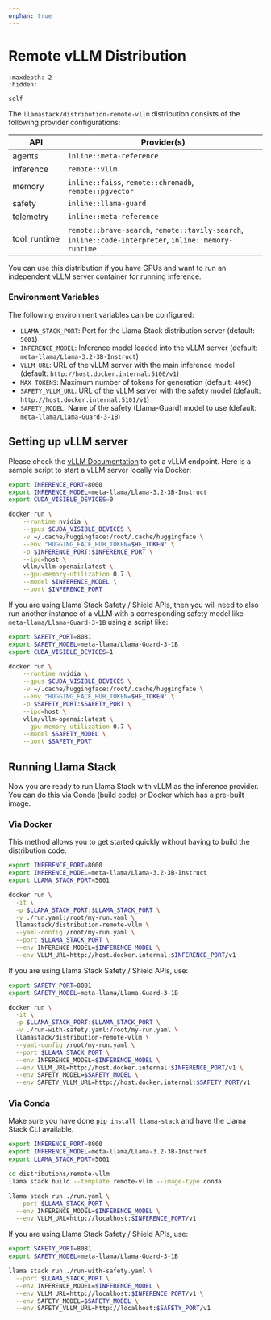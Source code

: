 ```yaml
---
orphan: true
---
```

# Remote vLLM Distribution
```{toctree}
:maxdepth: 2
:hidden:

self
```

The `llamastack/distribution-remote-vllm` distribution consists of the following provider configurations:

| API | Provider(s) |
|-----|-------------|
| agents | `inline::meta-reference` |
| inference | `remote::vllm` |
| memory | `inline::faiss`, `remote::chromadb`, `remote::pgvector` |
| safety | `inline::llama-guard` |
| telemetry | `inline::meta-reference` |
| tool_runtime | `remote::brave-search`, `remote::tavily-search`, `inline::code-interpreter`, `inline::memory-runtime` |


You can use this distribution if you have GPUs and want to run an independent vLLM server container for running inference.

### Environment Variables

The following environment variables can be configured:

- `LLAMA_STACK_PORT`: Port for the Llama Stack distribution server (default: `5001`)
- `INFERENCE_MODEL`: Inference model loaded into the vLLM server (default: `meta-llama/Llama-3.2-3B-Instruct`)
- `VLLM_URL`: URL of the vLLM server with the main inference model (default: `http://host.docker.internal:5100/v1`)
- `MAX_TOKENS`: Maximum number of tokens for generation (default: `4096`)
- `SAFETY_VLLM_URL`: URL of the vLLM server with the safety model (default: `http://host.docker.internal:5101/v1`)
- `SAFETY_MODEL`: Name of the safety (Llama-Guard) model to use (default: `meta-llama/Llama-Guard-3-1B`)


## Setting up vLLM server

Please check the [vLLM Documentation](https://docs.vllm.ai/en/v0.5.5/serving/deploying_with_docker.html) to get a vLLM endpoint. Here is a sample script to start a vLLM server locally via Docker:

```bash
export INFERENCE_PORT=8000
export INFERENCE_MODEL=meta-llama/Llama-3.2-3B-Instruct
export CUDA_VISIBLE_DEVICES=0

docker run \
    --runtime nvidia \
    --gpus $CUDA_VISIBLE_DEVICES \
    -v ~/.cache/huggingface:/root/.cache/huggingface \
    --env "HUGGING_FACE_HUB_TOKEN=$HF_TOKEN" \
    -p $INFERENCE_PORT:$INFERENCE_PORT \
    --ipc=host \
    vllm/vllm-openai:latest \
    --gpu-memory-utilization 0.7 \
    --model $INFERENCE_MODEL \
    --port $INFERENCE_PORT
```

If you are using Llama Stack Safety / Shield APIs, then you will need to also run another instance of a vLLM with a corresponding safety model like `meta-llama/Llama-Guard-3-1B` using a script like:

```bash
export SAFETY_PORT=8081
export SAFETY_MODEL=meta-llama/Llama-Guard-3-1B
export CUDA_VISIBLE_DEVICES=1

docker run \
    --runtime nvidia \
    --gpus $CUDA_VISIBLE_DEVICES \
    -v ~/.cache/huggingface:/root/.cache/huggingface \
    --env "HUGGING_FACE_HUB_TOKEN=$HF_TOKEN" \
    -p $SAFETY_PORT:$SAFETY_PORT \
    --ipc=host \
    vllm/vllm-openai:latest \
    --gpu-memory-utilization 0.7 \
    --model $SAFETY_MODEL \
    --port $SAFETY_PORT
```

## Running Llama Stack

Now you are ready to run Llama Stack with vLLM as the inference provider. You can do this via Conda (build code) or Docker which has a pre-built image.

### Via Docker

This method allows you to get started quickly without having to build the distribution code.

```bash
export INFERENCE_PORT=8000
export INFERENCE_MODEL=meta-llama/Llama-3.2-3B-Instruct
export LLAMA_STACK_PORT=5001

docker run \
  -it \
  -p $LLAMA_STACK_PORT:$LLAMA_STACK_PORT \
  -v ./run.yaml:/root/my-run.yaml \
  llamastack/distribution-remote-vllm \
  --yaml-config /root/my-run.yaml \
  --port $LLAMA_STACK_PORT \
  --env INFERENCE_MODEL=$INFERENCE_MODEL \
  --env VLLM_URL=http://host.docker.internal:$INFERENCE_PORT/v1
```

If you are using Llama Stack Safety / Shield APIs, use:

```bash
export SAFETY_PORT=8081
export SAFETY_MODEL=meta-llama/Llama-Guard-3-1B

docker run \
  -it \
  -p $LLAMA_STACK_PORT:$LLAMA_STACK_PORT \
  -v ./run-with-safety.yaml:/root/my-run.yaml \
  llamastack/distribution-remote-vllm \
  --yaml-config /root/my-run.yaml \
  --port $LLAMA_STACK_PORT \
  --env INFERENCE_MODEL=$INFERENCE_MODEL \
  --env VLLM_URL=http://host.docker.internal:$INFERENCE_PORT/v1 \
  --env SAFETY_MODEL=$SAFETY_MODEL \
  --env SAFETY_VLLM_URL=http://host.docker.internal:$SAFETY_PORT/v1
```


### Via Conda

Make sure you have done `pip install llama-stack` and have the Llama Stack CLI available.

```bash
export INFERENCE_PORT=8000
export INFERENCE_MODEL=meta-llama/Llama-3.2-3B-Instruct
export LLAMA_STACK_PORT=5001

cd distributions/remote-vllm
llama stack build --template remote-vllm --image-type conda

llama stack run ./run.yaml \
  --port $LLAMA_STACK_PORT \
  --env INFERENCE_MODEL=$INFERENCE_MODEL \
  --env VLLM_URL=http://localhost:$INFERENCE_PORT/v1
```

If you are using Llama Stack Safety / Shield APIs, use:

```bash
export SAFETY_PORT=8081
export SAFETY_MODEL=meta-llama/Llama-Guard-3-1B

llama stack run ./run-with-safety.yaml \
  --port $LLAMA_STACK_PORT \
  --env INFERENCE_MODEL=$INFERENCE_MODEL \
  --env VLLM_URL=http://localhost:$INFERENCE_PORT/v1 \
  --env SAFETY_MODEL=$SAFETY_MODEL \
  --env SAFETY_VLLM_URL=http://localhost:$SAFETY_PORT/v1
```
